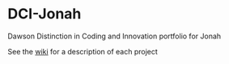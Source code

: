 # DCI-Jonah
Dawson Distinction in Coding and Innovation portfolio for Jonah

See the [wiki](https://github.com/jlefkoff/DCI-Jonah/wiki) for a description of each project
